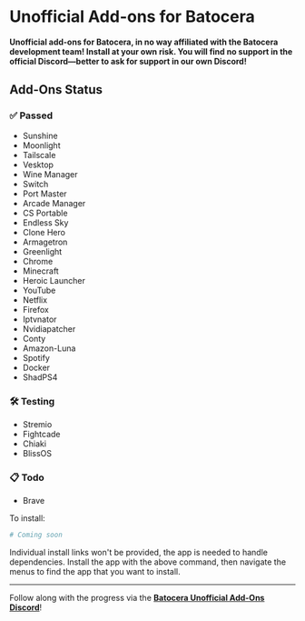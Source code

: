 # Unofficial Add-ons for Batocera

**Unofficial add-ons for Batocera, in no way affiliated with the Batocera development team! Install at your own risk. You will find no support in the official Discord—better to ask for support in our own Discord!**

## Add-Ons Status

### ✅ Passed
- Sunshine
- Moonlight
- Tailscale
- Vesktop
- Wine Manager
- Switch
- Port Master
- Arcade Manager
- CS Portable
- Endless Sky
- Clone Hero
- Armagetron
- Greenlight
- Chrome
- Minecraft
- Heroic Launcher
- YouTube
- Netflix
- Firefox
- Iptvnator
- Nvidiapatcher
- Conty
- Amazon-Luna
- Spotify
- Docker
- ShadPS4

### 🛠️ Testing
- Stremio
- Fightcade
- Chiaki
- BlissOS

### 📋 Todo
- Brave

To install:

```bash
# Coming soon
```

Individual install links won't be provided, the app is needed to handle dependencies. Install the app with the above command, then navigate the menus to find the app that you want to install.

---

Follow along with the progress via the **[Batocera Unofficial Add-Ons Discord](https://discord.gg/5sfHzMuQ)**!

